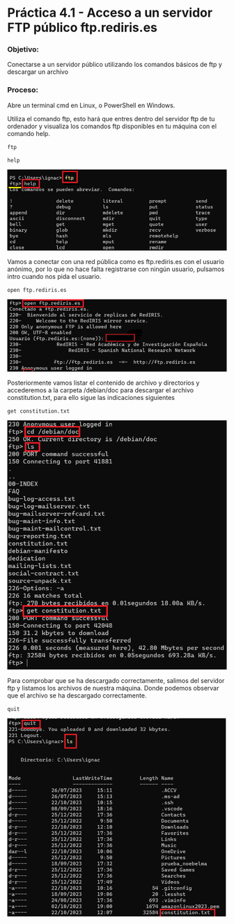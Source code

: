 # Práctica 4.1 - Acceso a un servidor FTP público ftp.rediris.es ##

### Objetivo: 

Conectarse a un servidor público utilizando los comandos básicos de ftp y descargar un archivo   

### Proceso: 

Abre un terminal cmd en Linux, o PowerShell en Windows. 

Utiliza el comando ftp, esto hará que entres dentro del servidor ftp de tu ordenador y visualiza los comandos ftp disponibles en tu máquina con el comando help.

```
ftp
```
```
help
```
![Practica 4_1](P4_1/P4_1_1.png)

Vamos a conectar con una red pública como es ftp.rediris.es con el usuario anónimo, por lo que no hace falta registrarse con ningún usuario, pulsamos intro cuando nos pida el usuario. 

```
open ftp.rediris.es
```
![Practica 4_1](P4_1/P4_1_2.png)


Posteriormente vamos listar el contenido de archivo y directorios y accederemos a la carpeta /debian/doc para descargar el archivo constitution.txt, para ello sigue las indicaciones siguientes 

```
get constitution.txt
```
![Practica 4_1](P4_1/P4_1_3.png)

Para comprobar que se ha descargado correctamente, salimos del servidor ftp y listamos los archivos de nuestra máquina. Donde podemos observar que el archivo se ha descargado correctamente.
```
quit
```
![Practica 4_1](P4_1/P4_1_4.png)


